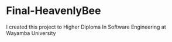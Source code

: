 # Final-HeavenlyBee
I created this project to Higher Diploma In Software Engineering at Wayamba University
